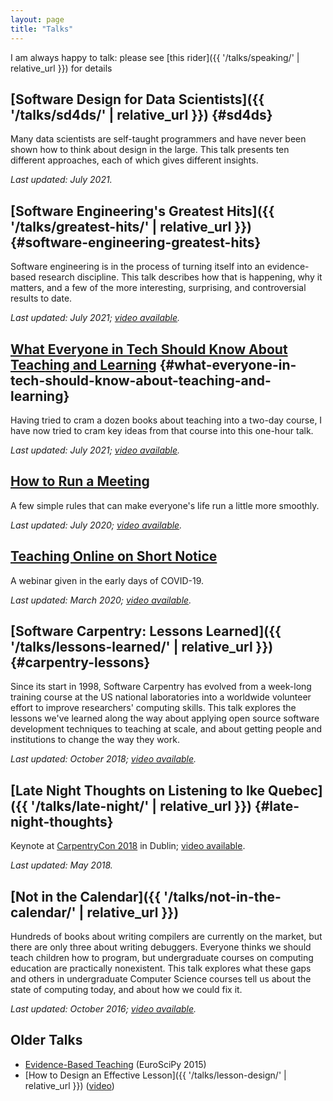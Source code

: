 ```yaml
---
layout: page
title: "Talks"
---
```


I am always happy to talk:
please see [this rider]({{ '/talks/speaking/' | relative_url }}) for details

## [Software Design for Data Scientists]({{ '/talks/sd4ds/' | relative_url }}) {#sd4ds}

Many data scientists are self-taught programmers
and have never been shown how to think about design in the large.
This talk presents ten different approaches,
each of which gives different insights.

*Last updated: July 2021.*

## [Software Engineering's Greatest Hits]({{ '/talks/greatest-hits/' | relative_url }}) {#software-engineering-greatest-hits}

Software engineering is in the process of turning itself into an
evidence-based research discipline. This talk describes how that is
happening, why it matters, and a few of the more interesting,
surprising, and controversial results to date.

*Last updated: July 2021; [video available](https://www.youtube.com/watch?v=HrVtA-ue-x0).*

## [What Everyone in Tech Should Know About Teaching and Learning](https://docs.google.com/presentation/d/1INHfSJzkNpdKonzqYzNlIq6D-H5dyKqs57qoVCAYxB0/) {#what-everyone-in-tech-should-know-about-teaching-and-learning}

Having tried to cram a dozen books about teaching into a two-day course,
I have now tried to cram key ideas from that course into this one-hour talk.

*Last updated: July 2021; [video available](https://www.youtube.com/watch?v=ewXvFQByRqY).*

## [How to Run a Meeting](https://docs.google.com/presentation/d/1HSdgVQjq0d3UYh-aA4uWHXxYYpySn_xXwfn_M4Ms8Ts/)

A few simple rules that can make everyone's life run a little more smoothly.

*Last updated: July 2020; [video available](https://www.youtube.com/watch?v=5f3-q9SzkeE).*

## [Teaching Online on Short Notice](https://docs.google.com/presentation/d/1bp8Po8XMGCBN0Kz_kyT6V4Td-m8CCM5vW69dmkXVchU/)

A webinar given in the early days of COVID-19.

*Last updated: March 2020; [video available](https://rstudio.com/resources/webinars/teaching-online-at-short-notice/).*

## [Software Carpentry: Lessons Learned]({{ '/talks/lessons-learned/' | relative_url }}) {#carpentry-lessons}

Since its start in 1998, Software Carpentry has evolved from a week-long
training course at the US national laboratories into a worldwide
volunteer effort to improve researchers' computing skills. This talk
explores the lessons we've learned along the way about applying open
source software development techniques to teaching at scale, and about
getting people and institutions to change the way they work.

*Last updated: October 2018; [video available](https://www.youtube.com/watch?v=1e26rp6qPbA).*

## [Late Night Thoughts on Listening to Ike Quebec]({{ '/talks/late-night/' | relative_url }}) {#late-night-thoughts}

Keynote at [CarpentryCon 2018](http://www.carpentrycon.org/) in Dublin;
[video available](https://www.youtube.com/watch?v=7xR50ty5DZ0).

*Last updated: May 2018.*

## [Not in the Calendar]({{ '/talks/not-in-the-calendar/' | relative_url }})

Hundreds of books about writing compilers are currently on the market,
but there are only three about writing debuggers. Everyone thinks we
should teach children how to program, but undergraduate courses on
computing education are practically nonexistent. This talk explores what
these gaps and others in undergraduate Computer Science courses tell us
about the state of computing today, and about how we could fix it.

*Last updated: October 2016; [video available](https://www.youtube.com/watch?v=vx0DUiv1Gvw).*

## Older Talks

- [Evidence-Based Teaching](https://www.youtube.com/watch?v=kmVKGxPlTvc) (EuroSciPy 2015)
- [How to Design an Effective Lesson]({{ '/talks/lesson-design/' | relative_url }}) ([video](https://vimeo.com/314074539))
